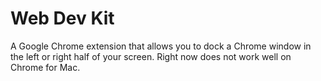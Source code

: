 # Web Dev Kit

A Google Chrome extension that allows you to dock a Chrome window in the left or right half of your screen.  Right now does not work well on Chrome for Mac.
